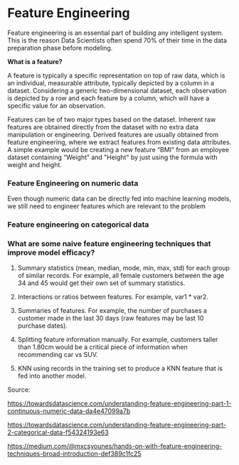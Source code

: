 
# Feature Engineering

Feature engineering is an essential part of building any intelligent system. This is the reason Data Scientists often spend 70% of their time in the data preparation phase before modeling.

**What is a feature?**

A feature is typically a specific representation on top of raw data, which is an individual, measurable attribute, typically depicted by a column in a dataset. Considering a generic two-dimensional dataset, each observation is depicted by a row and each feature by a column, which will have a specific value for an observation.

Features can be of two major types based on the dataset. Inherent raw features are obtained directly from the dataset with no extra data manipulation or engineering. Derived features are usually obtained from feature engineering, where we extract features from existing data attributes. A simple example would be creating a new feature “BMI” from an employee dataset containing “Weight” and "Height" by just using the formula with weight and height.

### Feature Engineering on numeric data

Even though numeric data can be directly fed into machine learning models, we still need to engineer features which are relevant to the problem 

### Feature engineering on categorical data

### What are some naive feature engineering techniques that improve model efficacy?

1. Summary statistics (mean, median, mode, min, max, std) for each group of similar records. For example, all female customers between the age 34 and 45 would get their own set of summary statistics.

2. Interactions or ratios between features. For example, var1 * var2.

3. Summaries of features. For example, the number of purchases a customer made in the last 30 days (raw features may be last 10 purchase dates).

4. Splitting feature information manually. For example, customers taller than 1.80cm would be a critical piece of information when recommending car vs SUV.

5. KNN using records in the training set to produce a KNN feature that is fed into another model.

Source:

https://towardsdatascience.com/understanding-feature-engineering-part-1-continuous-numeric-data-da4e47099a7b

https://towardsdatascience.com/understanding-feature-engineering-part-2-categorical-data-f54324193e63

https://medium.com/@mxcsyounes/hands-on-with-feature-engineering-techniques-broad-introduction-def389c1fc25
